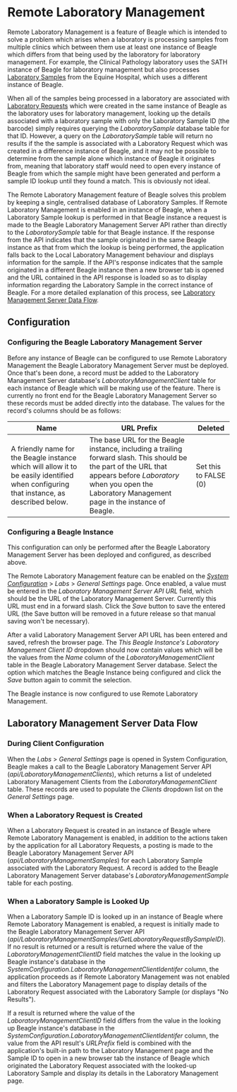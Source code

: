 # Remote Laboratory Management
Remote Laboratory Management is a feature of Beagle which is intended to solve a problem which arises when a laboratory is processing samples from multiple clinics which between them use at least one instance of Beagle which differs from that being used by the laboratory for laboratory management. For example, the Clinical Pathology laboratory uses the SATH instance of Beagle for laboratory management but also processes [Laboratory Samples](laboratory%20management.md) from the Equine Hospital, which uses a different instance of Beagle.

When all of the samples being processed in a laboratory are associated with [Laboratory Requests](laboratory%20management.md) which were created in the same instance of Beagle as the laboratory uses for laboratory management, looking up the details associated with a laboratory sample with only the Laboratory Sample ID (the barcode) simply requires querying the _LaboratorySample_ database table for that ID. However, a query on the _LaboratorySample_ table will return no results if the the sample is associated with a Laboratory Request which was created in a difference instance of Beagle, and it may not be possible to determine from the sample alone which instance of Beagle it originates from, meaning that laboratory staff would need to open every instance of Beagle from which the sample might have been generated and perform a sample ID lookup until they found a match. This is obviously not ideal.

The Remote Laboratory Management feature of Beagle solves this problem by keeping a single, centralised database of Laboratory Samples. If Remote Laboratory Management is enabled in an instance of Beagle, when a Laboratory Sample lookup is performed in that Beagle instance a request is made to the Beagle Laboratory Management Server API rather than directly to the _LaboratorySample_ table for that Beagle instance. If the response from the API indicates that the sample originated in the same Beagle instance as that from which the lookup is being performed, the application falls back to the Local Laboratory Management behaviour and displays information for the sample. If the API's response indicates that the sample originated in a different Beagle instance then a new browser tab is opened and the URL contained in the API response is loaded so as to display information regarding the Laboratory Sample in the correct instance of Beagle. For a more detailed explanation of this process, see [Laboratory Management Server Data Flow](#Laboratory-Management-Server-Data-Flow).

## Configuration
### Configuring the Beagle Laboratory Management Server
Before any instance of Beagle can be configured to use Remote Laboratory Management the Beagle Laboratory Management Server must be deployed. Once that's been done, a record must be added to the Laboratory Management Server database's _LaboratoryManagementClient_ table for each instance of Beagle which will be making use of the feature. There is currently no front end for the Beagle Laboratory Management Server so these records must be added directly into the database. The values for the record's columns should be as follows:

| Name | URL Prefix | Deleted |
| --- | --- | --- |
| A friendly name for the Beagle instance which will allow it to be easily identified when configuring that instance, as described below. | The base URL for the Beagle instance, including a trailing forward slash. This should be the part of the URL that appears before _Laboratory_ when you open the Laboratory Management page in the instance of Beagle. | Set this to FALSE (0) |

### Configuring a Beagle Instance
This configuration can only be performed after the Beagle Laboratory Management Server has been deployed and configured, as described above. 

The Remote Laboratory Management feature can be enabled on the _[System Configuration](system%20configuration.md)_ > _Labs_ > _General Settings_ page. Once enabled, a value must be entered in the _Laboratory Management Server API URL_ field, which should be the URL of the Laboratory Management Server. Currently this URL must end in a forward slash. Click the _Save_ button to save the entered URL (the Save button will be removed in a future release so that manual saving won't be necessary).

After a valid Laboratory Management Server API URL has been entered and saved, refresh the browser page. The _This Beagle Instance's Laboratory Management Client ID_ dropdown should now contain values which will be the values from the _Name_ column of the _LaboratoryManagementClient_ table in the Beagle Laboratory Management Server database. Select the option which matches the Beagle Instance being configured and click the _Save_ button again to commit the selection.

The Beagle instance is now configured to use Remote Laboratory Management.

## Laboratory Management Server Data Flow
### During Client Configuration
When the _Labs_ > _General Settings_ page is opened in System Configuration, Beagle makes a call to the Beagle Laboratory Management Server API (_api/LaboratoryManagementClients_), which returns a list of undeleted Laboratory Management Clients from the _LaboratoryManagementClient_ table. These records are used to populate the _Clients_ dropdown list on the _General Settings_ page.

### When a Laboratory Request is Created
When a Laboratory Request is created in an instance of Beagle where Remote Laboratory Management is enabled, in addition to the actions taken by the application for all Laboratory Requests, a posting is made to the Beagle Laboratory Management Server API (_api/LaboratoryManagementSamples_) for each Laboratory Sample associated with the Laboratory Request. A record is added to the Beagle Laboratory Management Server database's _LaboratoryManagementSample_ table for each posting.

### When a Laboratory Sample is Looked Up
When a Laboratory Sample ID is looked up in an instance of Beagle where Remote Laboratory Management is enabled, a request is initially made to the Beagle Laboratory Management Server API (_api/LaboratoryManagementSamples/GetLaboratoryRequestBySampleID_). If no result is returned or a result is returned where the value of the _LaboratoryManagementClientID_ field matches the value in the looking up Beagle instance's database in the _SystemConfiguration.LaboratoryManagementClientIdentifer_ column, the application proceeds as if Remote Laboratory Management was not enabled and filters the Laboratory Management page to display details of the Laboratory Request associated with the Laboratory Sample (or displays "No Results"). 

If a result is returned where the value of the _LaboratoryManagementClientID_ field differs from the value in the looking up Beagle instance's database in the _SystemConfiguration.LaboratoryManagementClientIdentifer_ column, the value from the API result's _URLPrefix_ field is combined with the application's built-in path to the Laboratory Management page and the Sample ID to open in a new browser tab the instance of Beagle which originated the Laboratory Request associated with the looked-up Laboratory Sample and display its details in the Laboratory Management page.
